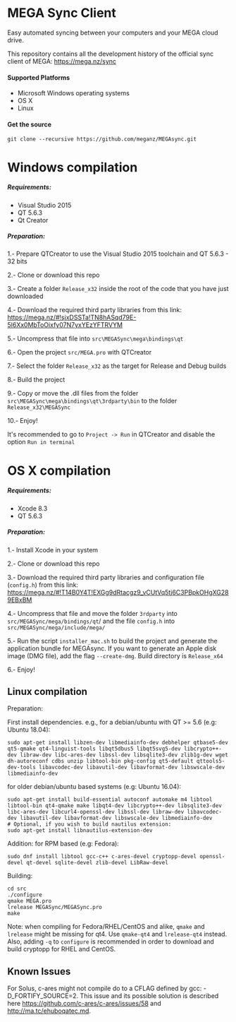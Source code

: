 MEGA Sync Client
================

Easy automated syncing between your computers and your MEGA cloud drive.

This repository contains all the development history of the official sync client of MEGA:
https://mega.nz/sync

#### Supported Platforms

* Microsoft Windows operating systems
* OS X
* Linux

#### Get the source
```
git clone --recursive https://github.com/meganz/MEGAsync.git
```

# Windows compilation

##### Requirements:
* Visual Studio 2015
* QT 5.6.3
* Qt Creator

##### Preparation:
1.- Prepare QTCreator to use the Visual Studio 2015 toolchain and QT 5.6.3 - 32 bits

2.- Clone or download this repo

3.- Create a folder `Release_x32` inside the root of the code that you have just downloaded

4.- Download the required third party libraries from this link:
https://mega.nz/#!sjxDSSTa!TN8hASqd79E-5l6Xx0MbToOixfy07N7yxYEzYFTRVYM

5.- Uncompress that file into `src\MEGASync\mega\bindings\qt`

6.- Open the project `src/MEGA.pro` with QTCreator

7.- Select the folder `Release_x32` as the target for Release and Debug builds

8.- Build the project

9.- Copy or move the .dll files from the folder `src\MEGASync\mega\bindings\qt\3rdparty\bin` to the folder `Release_x32\MEGASync`

10.-  Enjoy!

It's recommended to go to `Project -> Run` in QTCreator and disable the option `Run in terminal`

# OS X compilation

##### Requirements:
* Xcode 8.3
* QT 5.6.3

##### Preparation:
1.- Install Xcode in your system

2.- Clone or download this repo

3.- Download the required third party libraries and configuration file (`config.h`) from this link:
https://mega.nz/#!T14B0Y4T!EXGg9dRtacgz9_vCUtVq5tj6C3PBpkOHgXG289EBxBM

4.- Uncompress that file and move the folder `3rdparty` into `src/MEGASync/mega/bindings/qt`/ and the file `config.h` into `src/MEGASync/mega/include/mega/`

5.- Run the script `installer_mac.sh` to build the project and generate the application bundle for MEGAsync. If you want to generate an Apple disk image (DMG file), add the flag `--create-dmg`. Build directory is `Release_x64`

6.- Enjoy!

## Linux compilation

Preparation:

First install dependencies. e.g., for a debian/ubuntu with QT >= 5.6 (e.g: Ubuntu 18.04):
```
sudo apt-get install libzen-dev libmediainfo-dev debhelper qtbase5-dev qt5-qmake qt4-linguist-tools libqt5dbus5 libqt5svg5-dev libcrypto++-dev libraw-dev libc-ares-dev libssl-dev libsqlite3-dev zlib1g-dev wget dh-autoreconf cdbs unzip libtool-bin pkg-config qt5-default qttools5-dev-tools libavcodec-dev libavutil-dev libavformat-dev libswscale-dev libmediainfo-dev
```

for older debian/ubuntu based systems (e.g: Ubuntu 16.04):
```
sudo apt-get install build-essential autoconf automake m4 libtool libtool-bin qt4-qmake make libqt4-dev libcrypto++-dev libsqlite3-dev libc-ares-dev libcurl4-openssl-dev libssl-dev libraw-dev libavcodec-dev libavutil-dev libavformat-dev libswscale-dev libmediainfo-dev
# Optional, if you wish to build nautilus extension:
sudo apt-get install libnautilus-extension-dev
```

Addition: for RPM based (e.g: Fedora): 
```
sudo dnf install libtool gcc-c++ c-ares-devel cryptopp-devel openssl-devel qt-devel sqlite-devel zlib-devel LibRaw-devel
```

Building:
```
cd src
./configure
qmake MEGA.pro
lrelease MEGASync/MEGASync.pro
make
```

Note: when compiling for Fedora/RHEL/CentOS and alike, `qmake` and `lrelease` might be missing for qt4. Use `qmake-qt4` and `lrelease-qt4` instead. Also, adding `-q` to `configure` is recommended in order to download and build cryptopp for RHEL and CentOS.

Known Issues
------------
For Solus, c-ares might not compile do to a CFLAG defined by gcc: -D_FORTIFY_SOURCE=2. This issue and its possible solution is described here https://github.com/c-ares/c-ares/issues/58 and http://ma.tc/ehuboqatec.md.
